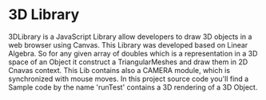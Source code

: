 # 3D Library

3DLibrary is a JavaScript Library allow developers to draw 3D objects in a web browser using Canvas. This Library was developed based on Linear Algebra.
So for any given array of doubles which is a representation in a 3D space of an Object it construct a TriangularMeshes and draw them in 2D Cnavas context.
This Lib contains also a CAMERA module, which is synchronized with mouse moves.
In this project source code you'll find a Sample code by the name 'runTest' contains a 3D rendering of a 3D Object.
 
